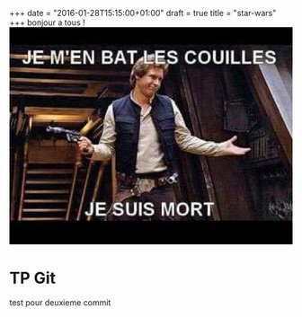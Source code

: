 +++
date = "2016-01-28T15:15:00+01:00"
draft = true
title = "star-wars"
+++
bonjour a tous !
![Alt text](/public/hansolo.jpg) 
# TP Git
test pour deuxieme commit